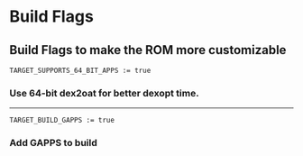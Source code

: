 # Build Flags
## Build Flags to make the ROM more customizable

```
TARGET_SUPPORTS_64_BIT_APPS := true
```

### Use 64-bit dex2oat for better dexopt time.

----------------------------------------------------------------------------


```
TARGET_BUILD_GAPPS := true
```

### Add GAPPS to build
